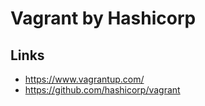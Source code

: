 # Vagrant by Hashicorp

## Links
- https://www.vagrantup.com/
- https://github.com/hashicorp/vagrant
